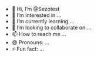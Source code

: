 - 👋 Hi, I’m @Sezotest
- 👀 I’m interested in ...
- 🌱 I’m currently learning ...
- 💞️ I’m looking to collaborate on ...
- 📫 How to reach me ...
- 😄 Pronouns: ...
- ⚡ Fun fact: ...

<!---
Sezotest/Sezotest is a ✨ special ✨ repository because its `README.md` (this file) appears on your GitHub profile.
You can click the Preview link to take a look at your changes.
--->
